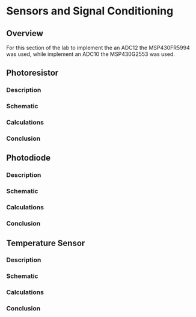 # Sensors and Signal Conditioning

## Overview
For this section of the lab to implement the an ADC12 the MSP430FR5994 was used, while implement an ADC10 the MSP430G2553 was used. 
<!--- ====================================================== -->
## Photoresistor

### Description

### Schematic

### Calculations

### Conclusion

<!--- ====================================================== -->


## Photodiode

### Description


### Schematic

### Calculations

### Conclusion

<!--- ====================================================== -->

## Temperature Sensor

### Description

### Schematic

### Calculations

### Conclusion

